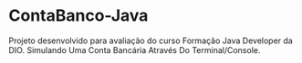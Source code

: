 # ContaBanco-Java
Projeto desenvolvido para avaliação do curso Formação Java Developer da DIO. Simulando Uma Conta Bancária Através Do Terminal/Console.
